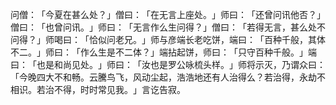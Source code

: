 问僧：​「今夏在甚么处？​」僧曰：​「在无言上座处。​」师曰：​「还曾问讯他否？​」僧曰：​「也曾问讯。​」师曰：​「无言作么生问得？​」僧曰：​「若得无言，甚么处不问得？​」师喝曰：​「恰似问老兄。​」师与彦端长老吃饼，端曰：​「百种千般，其体不二。​」师曰：​「作么生是不二体？​」端拈起饼，师曰：​「只守百种千般。​」端曰：​「也是和尚见处。​」师曰：​「汝也是罗公咏梳头样。​」师将示灭，乃谓众曰：​「今晚四大不和畅。云騰鸟飞，风动尘起，浩浩地还有人治得么？若治得，永劫不相识。若治不得，时时常见我。​」言讫告寂。
